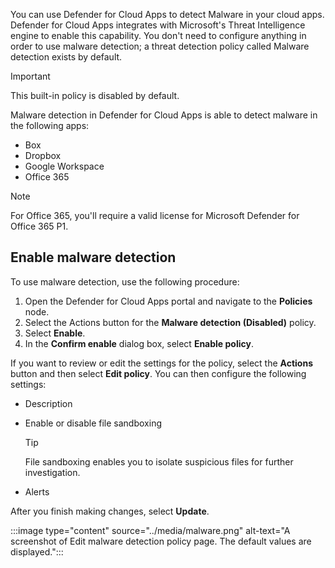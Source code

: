 You can use Defender for Cloud Apps to detect Malware in your cloud apps. Defender for Cloud Apps integrates with Microsoft's Threat Intelligence engine to enable this capability. You don't need to configure anything in order to use malware detection; a threat detection policy called Malware detection exists by default.

> [!IMPORTANT]
> This built-in policy is disabled by default.

Malware detection in Defender for Cloud Apps is able to detect malware in the following apps:

- Box
- Dropbox
- Google Workspace
- Office 365

> [!NOTE]
> For Office 365, you'll require a valid license for Microsoft Defender for Office 365 P1.

## Enable malware detection

To use malware detection, use the following procedure:

1. Open the Defender for Cloud Apps portal and navigate to the **Policies** node.
2. Select the Actions button for the **Malware detection (Disabled)** policy.
3. Select **Enable**.
4. In the **Confirm enable** dialog box, select **Enable policy**.

If you want to review or edit the settings for the policy, select the **Actions** button and then select **Edit policy**. You can then configure the following settings:

- Description
- Enable or disable file sandboxing

   > [!TIP]
   > File sandboxing enables you to isolate suspicious files for further investigation.

- Alerts

After you finish making changes, select **Update**.

   :::image type="content" source="../media/malware.png" alt-text="A screenshot of Edit malware detection policy page. The default values are displayed.":::

